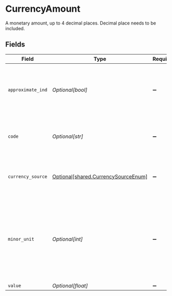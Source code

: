 # CurrencyAmount

A monetary amount, up to 4 decimal places. Decimal place needs to be included.


## Fields

| Field                                                                                                                                | Type                                                                                                                                 | Required                                                                                                                             | Description                                                                                                                          | Example                                                                                                                              |
| ------------------------------------------------------------------------------------------------------------------------------------ | ------------------------------------------------------------------------------------------------------------------------------------ | ------------------------------------------------------------------------------------------------------------------------------------ | ------------------------------------------------------------------------------------------------------------------------------------ | ------------------------------------------------------------------------------------------------------------------------------------ |
| `approximate_ind`                                                                                                                    | *Optional[bool]*                                                                                                                     | :heavy_minus_sign:                                                                                                                   | True if the currency amount has been converted from the original amount                                                              | true                                                                                                                                 |
| `code`                                                                                                                               | *Optional[str]*                                                                                                                      | :heavy_minus_sign:                                                                                                                   | An ISO 4217 alpha character code that specifies a money unit                                                                         | USD                                                                                                                                  |
| `currency_source`                                                                                                                    | [Optional[shared.CurrencySourceEnum]](undefined/models/shared/currencysourceenum.md)                                                 | :heavy_minus_sign:                                                                                                                   | The system requesting or returning the currency code specified in the attribute                                                      |                                                                                                                                      |
| `minor_unit`                                                                                                                         | *Optional[int]*                                                                                                                      | :heavy_minus_sign:                                                                                                                   | Minor units are a mechanism for expressing the relationship between a major currency unit and its corresponding minor currency unit. | 2                                                                                                                                    |
| `value`                                                                                                                              | *Optional[float]*                                                                                                                    | :heavy_minus_sign:                                                                                                                   | N/A                                                                                                                                  | 124.56                                                                                                                               |